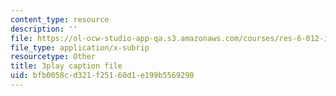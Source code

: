 ```yaml
---
content_type: resource
description: ''
file: https://ol-ocw-studio-app-qa.s3.amazonaws.com/courses/res-6-012-introduction-to-probability-spring-2018/bfb0058cd321f25160d1e199b5569290_r_rzDNLODQw.srt
file_type: application/x-subrip
resourcetype: Other
title: 3play caption file
uid: bfb0058c-d321-f251-60d1-e199b5569290
---
```


